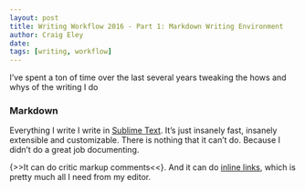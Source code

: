 ```yaml
---  
layout: post 
title: Writing Workflow 2016 - Part 1: Markdown Writing Environment
author: Craig Eley 
date: 
tags: [writing, workflow]
---
```

I’ve spent a ton of time over the last several years tweaking the hows and whys of the writing I do 

### Markdown

Everything I write I write in [Sublime Text](https://www.sublimetext.com/3). It’s just insanely fast, insanely extensible and customizable. There is nothing that it can’t do. Because I didn’t do a great job documenting. 

{>>It can do critic markup comments<<}. And it can do [inline links](http://verifyandrepair.com), which is pretty much all I need from my editor.





